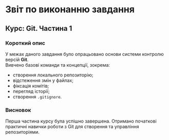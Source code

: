 # Звіт по виконанню завдання

## Курс: Git. Частина 1

### Короткий опис
У межах даного завдання було опрацьовано основи системи контролю версій **Git**.  
Вивчено базові команди та концепції, зокрема:
- створення локального репозиторію;
- відстеження змін у файлах;
- фіксація комітів;
- перегляд історії;
- створення `.gitignore`.

### Висновок
Перша частина курсу була успішно завершена. Отримано початкові практичні навички роботи з Git для створення та управління репозиторіями.

